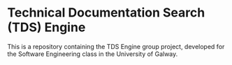 # Technical Documentation Search (TDS) Engine

This is a repository containing the TDS Engine group project, developed for the Software Engineering class in the University of Galway.

